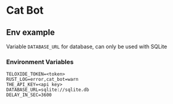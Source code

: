 # Cat Bot

## Env example  
Variable `DATABASE_URL` for database, can only be used with SQLite

### Environment Variables
```env
TELOXIDE_TOKEN=<token>
RUST_LOG=error,cat_bot=warn
THE_API_KEY=<api key>
DATABASE_URL=sqlite://sqlite.db
DELAY_IN_SEC=3600
```